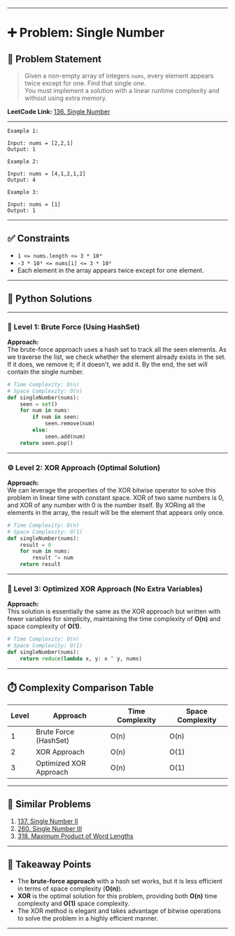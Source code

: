 
---

# ➕ Problem: Single Number

## 📘 Problem Statement

> Given a non-empty array of integers `nums`, every element appears twice except for one. Find that single one.  
> You must implement a solution with a linear runtime complexity and without using extra memory.

**LeetCode Link:** [136. Single Number](https://leetcode.com/problems/single-number/)

---

```
Example 1:

Input: nums = [2,2,1]
Output: 1

Example 2:

Input: nums = [4,1,2,1,2]
Output: 4

Example 3:

Input: nums = [1]
Output: 1

```

---

## ✅ Constraints

- `1 <= nums.length <= 3 * 10⁴`
- `-3 * 10⁴ <= nums[i] <= 3 * 10⁴`
- Each element in the array appears twice except for one element.

---

## 🧠 Python Solutions

---

### 🧪 Level 1: Brute Force (Using HashSet)

**Approach:**  
The brute-force approach uses a hash set to track all the seen elements. As we traverse the list, we check whether the element already exists in the set. If it does, we remove it; if it doesn't, we add it. By the end, the set will contain the single number.

```python
# Time Complexity: O(n)
# Space Complexity: O(n)
def singleNumber(nums):
    seen = set()
    for num in nums:
        if num in seen:
            seen.remove(num)
        else:
            seen.add(num)
    return seen.pop()
```

---

### ⚙️ Level 2: XOR Approach (Optimal Solution)

**Approach:**  
We can leverage the properties of the XOR bitwise operator to solve this problem in linear time with constant space. XOR of two same numbers is 0, and XOR of any number with 0 is the number itself. By XORing all the elements in the array, the result will be the element that appears only once.

```python
# Time Complexity: O(n)
# Space Complexity: O(1)
def singleNumber(nums):
    result = 0
    for num in nums:
        result ^= num
    return result
```

---

### 🚀 Level 3: Optimized XOR Approach (No Extra Variables)

**Approach:**  
This solution is essentially the same as the XOR approach but written with fewer variables for simplicity, maintaining the time complexity of **O(n)** and space complexity of **O(1)**.

```python
# Time Complexity: O(n)
# Space Complexity: O(1)
def singleNumber(nums):
    return reduce(lambda x, y: x ^ y, nums)
```

---

## ⏱️ Complexity Comparison Table

| Level | Approach                       | Time Complexity | Space Complexity |
|-------|--------------------------------|-----------------|------------------|
| 1     | Brute Force (HashSet)          | O(n)            | O(n)             |
| 2     | XOR Approach                   | O(n)            | O(1)             |
| 3     | Optimized XOR Approach         | O(n)            | O(1)             |

---

## 🔗 Similar Problems

1. [137. Single Number II](https://leetcode.com/problems/single-number-ii/)
2. [260. Single Number III](https://leetcode.com/problems/single-number-iii/)
3. [318. Maximum Product of Word Lengths](https://leetcode.com/problems/maximum-product-of-word-lengths/)

---

## 📌 Takeaway Points

- The **brute-force approach** with a hash set works, but it is less efficient in terms of space complexity (**O(n)**).
- **XOR** is the optimal solution for this problem, providing both **O(n)** time complexity and **O(1)** space complexity.
- The XOR method is elegant and takes advantage of bitwise operations to solve the problem in a highly efficient manner.

---
